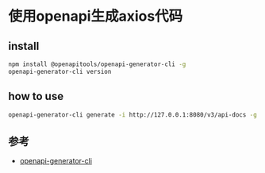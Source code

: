 # 使用openapi生成axios代码

## install

```bash
npm install @openapitools/openapi-generator-cli -g
openapi-generator-cli version
```

## how to use

```bash
openapi-generator-cli generate -i http://127.0.0.1:8080/v3/api-docs -g typescript-axios -o ./src/openapi/
```

## 参考

- [openapi-generator-cli](https://openapi-generator.tech/docs/installation/)
